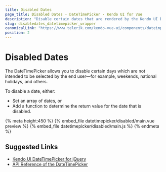 ```yaml
---
title: Disabled Dates
page_title: Disabled Dates - DateTimePicker - Kendo UI for Vue
description: "Disable certain dates that are rendered by the Kendo UI DateTimePicker wrapper for Vue."
slug: disabledates_datetimepicker_wrapper
canonicalLink: "https://www.telerik.com/kendo-vue-ui/components/dateinputs/datetimepicker/date-ranges/"
position: 2
---
```


<div><WrapperBanner link="/kendo-vue-ui/components/dateinputs/datetimepicker/date-ranges/"></WrapperBanner></div>

# Disabled Dates

The DateTimePicker allows you to disable certain days which are not intended to be selected by the end user&mdash;for example, weekends, national holidays, and others.

To disable a date, either:

* Set an array of dates, or
* Add a function to determine the return value for the date that is disabled.

{% meta height:450 %}
{% embed_file datetimepicker/disabled/main.vue preview %}
{% embed_file datetimepicker/disabled/main.js %}
{% endmeta %}

## Suggested Links

* [Kendo UI DateTimePicker for jQuery](https://docs.telerik.com/kendo-ui/controls/editors/datetimepicker/overview)
* [API Reference of the DateTimePicker](https://docs.telerik.com/kendo-ui/api/javascript/ui/datetimepicker)
